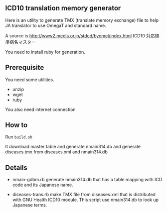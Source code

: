 ICD10 translation memory generator
-------------------------------


Here is an utility to generate TMX (translate memory exchange) file
to help JA translator to use OmegaT and standard name.

A source is http://www2.medis.or.jp/stdcd/byomei/index.html
ICD10 対応標準病名マスター

You need to install ruby for generation.

Prerequisite
-------------

You need some utilities.

* unzip
* wget
* ruby

You also need internet connection


How to
-----

Run `build.sh`

It download master table and generate nmain314.db
and generate diseases.tmx from diseases.xml and nmain314.db

Details
-----------

* nmain-gdbm.rb generate nmain314.db
  that has a table mapping with ICD code and its Japanese name. 

* diseases-trans.rb 
  make TMX file from diseases.xml that is distributed with 
  GNU Health ICD10 module.
  This script use nmain314.db to look up Japanese terms.

